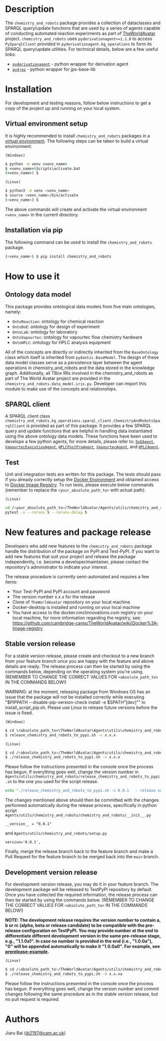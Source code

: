 # Description #

The `chemistry_and_robots` package provides a collection of dataclasses and SPARQL query/update functions that are used by a series of agents capable of conducting automated reaction experiments as part of [TheWorldAvatar](https://github.com/cambridge-cares/TheWorldAvatar) project. `chemistry_and_robots` uses `pyderivationagent>=1.1.0` to access `PySparqlClient` provided in `pyderivationagent.kg_operations` to form its SPARQL query/update utilities. For technical details, below are a few useful links:
- [`pyderivationagent`](https://github.com/cambridge-cares/TheWorldAvatar/tree/main/JPS_BASE_LIB/python_derivation_agent) - python wrapper for derivation agent
- [`py4jps`](https://github.com/cambridge-cares/TheWorldAvatar/tree/main/JPS_BASE_LIB/python_wrapper) - python wrapper for jps-base-lib

# Installation #
For development and testing reasons, follow below instructions to get a copy of the project up and running on your local system.

## Virtual environment setup

It is highly recommended to install `chemistry_and_robots` packages in a [virtual environment](https://docs.python.org/3/tutorial/venv.html). The following steps can be taken to build a virtual environment:

`(Windows)`

```cmd
$ python -m venv <venv_name>
$ <venv_name>\Scripts\activate.bat
(<venv_name>) $
```

`(Linux)`
```sh
$ python3 -m venv <venv_name>
$ source <venv_name>/bin/activate
(<venv_name>) $
```

The above commands will create and activate the virtual environment `<venv_name>` in the current directory.

## Installation via pip

The following command can be used to install the `chemistry_and_robots` package.

```sh
(<venv_name>) $ pip install chemistry_and_robots
```

# How to use it #

## Ontology data model
This package provides ontological data models from five main ontologies, namely:

 - `OntoReaction`: ontology for chemical reaction
 - `OntoDoE`: ontology for design of experiment
 - `OntoLab`: ontology for laboratory
 - `OntoVapourtec`: ontology for vapourtec flow chemistry hardware
 - `OntoHPLC`: ontology for HPLC analysis equipment

All of the concepts are directly or indirectly inherited from the `BaseOntology` class which itself is inherited from `pydantic.BaseModel`. The design of these data model classes serve as a persistence layer between the agent operations in chemistry_and_robots and the data stored in the knowledge graph. Additionally, all TBox IRIs involved in the chemistry_and_robots as part of The World Avatar project are provided in the `chemistry_and_robots.data_model.iris.py`. Developer can import this module to make use of the concepts and relationships.

## SPARQL client
A SPARQL client class `chemistry_and_robots.kg_operations.sparql_client.ChemistryAndRobotsSparqlClient` is provided as part of this package. It provides a few SPARQL query and update functions that are helpful in handling data instantiated using the above ontology data models. These functions have been used to develope a few python agents, for more details, please refer to: [`DoEAgent`](https://github.com/cambridge-cares/TheWorldAvatar/tree/main/Agents/DoEAgent), [`VapourtecExecutionAgent`](https://github.com/cambridge-cares/TheWorldAvatar/tree/main/Agents/VapourtecExecutionAgent), [`HPLCPostProAgent`](https://github.com/cambridge-cares/TheWorldAvatar/tree/main/Agents/HPLCPostProAgent), [`VapourtecAgent`](https://github.com/cambridge-cares/TheWorldAvatar/tree/main/Agents/VapourtecAgent), and [`HPLCAgent`](https://github.com/cambridge-cares/TheWorldAvatar/tree/main/Agents/HPLCAgent).

## Test
Unit and integration tests are written for this package. The tests should pass if you already correctly setup the [Docker Environment](https://github.com/cambridge-cares/TheWorldAvatar/wiki/Docker%3A-Environment) and obtained access to [Docker Image Registry](https://github.com/cambridge-cares/TheWorldAvatar/wiki/Docker%3A-Image-registry). To run tests, please execute below commands (remember to replace the `<your_absolute_path_to>` with actual path):

`(Linux)`
```sh
cd /<your_absolute_path_to>/TheWorldAvatar/Agents/utils/chemistry_and_robots
pytest -s --reruns 5 --reruns-delay 5
```

# New features and package release #

Developers who add new features to the `chemistry_and_robots` package handle the distribution of the package on PyPI and Test-PyPI. If you want to add new features that suit your project and release the package independently, i.e. become a developer/maintainer, please contact the repository's administrator to indicate your interest.

The release procedure is currently semi-automated and requires a few items:

- Your Test-PyPI and PyPI account and password
- The version number x.x.x for the release
- Clone of `TheWorldAvatar` repository on your local machine
- Docker-desktop is installed and running on your local machine
- You have access to the docker.cmclinnovations.com registry on your local machine, for more information regarding the registry, see: https://github.com/cambridge-cares/TheWorldAvatar/wiki/Docker%3A-Image-registry

## Stable version release
For a stable version release, please create and checkout to a new branch from your feature branch once you are happy with the feature and above details are ready. The release process can then be started by using the commands below, depending on the operating system you're using. (REMEMBER TO CHANGE THE CORRECT VALUES FOR `<absolute_path_to>` IN THE COMMANDS BELOW!)

WARNING: at the moment, releasing package from Windows OS has an issue that the package will not be installed correctly while executing "$PIPPATH --disable-pip-version-check install -e $SPATH"[dev]"" in install_script_pip.sh. Please use Linux to release future versions before the issue is fixed.

`(Windows)`

```cmd
$ cd \<absolute_path_to>\TheWorldAvatar\Agents\utils\chemistry_and_robots
$ release_chemistry_and_robots_to_pypi.sh -v x.x.x
```

`(Linux)`
```sh
$ cd /<absolute_path_to>/TheWorldAvatar/Agents/utils/chemistry_and_robots
$ ./release_chemistry_and_robots_to_pypi.sh -v x.x.x
```

Please follow the instructions presented in the console once the process has begun. If everything goes well, change the version number in `Agents/utils/chemistry_and_robots/release_chemistry_and_robots_to_pypi.sh` to the one you used for the script release.
```sh
echo "./release_chemistry_and_robots_to_pypi.sh -v 0.0.1   - release version 0.0.1"
```

The changes mentioned above should then be committed with the changes performed automatically during the release process, specifically in python script `Agents/utils/chemistry_and_robots/chemistry_and_robots/__init__.py`
```
__version__ = "0.0.1"
```

and `Agents/utils/chemistry_and_robots/setup.py`
```
version='0.0.1',
```

Finally, merge the release branch back to the feature branch and make a Pull Request for the feature branch to be merged back into the `main` branch.

## Development version release
For development version release, you may do it in your feature branch. The development package will be released to TestPyPI repository by default. Once you have collected the required information, the release process can then be started by using the commands below. (REMEMBER TO CHANGE THE CORRECT VALUES FOR `<absolute_path_to>` IN THE COMMANDS BELOW!)

**NOTE: The development release requires the version number to contain a, b or rc (alpha, beta or release candidate) to be compatible with the pre-release configuration on TestPyPI. You may provide number at the end to differentiate different development version in the same pre-release stage, e.g., "1.1.0a1". In case no number is provided in the end (i.e., "1.0.0a"), "0" will be appended automatically to make it "1.0.0a0". For example, see [prerelease-example](https://pypi.org/project/prerelease-example/#history).**

`(Linux)`
```sh
$ cd /<absolute_path_to>/TheWorldAvatar/Agents/utils/chemistry_and_robots
$ ./release_chemistry_and_robots_to_pypi.sh -d x.x.xa
```

Please follow the instructions presented in the console once the process has begun. If everything goes well, change the version number and commit changes following the same procedure as in the stable version release, but no pull request is required.

# Authors #

Jiaru Bai (jb2197@cam.ac.uk)
